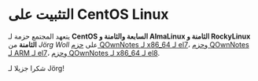 # التثبيت على CentOS Linux

يتعهد المجتمع حزمة لـ&nbsp;**CentOS السابعة والثامنة و&nbsp;AlmaLinux الثامنة و&nbsp;RockyLinux الثامنة** من *Jörg Woll* على [حزم QOwnNotes لـ&nbsp;x86_64 لـ&nbsp;el7](http://wilhelm949.spdns.org:10443/w3bservice/7/x86_64/w3bservice/Packages/repoview/qownnotes.html)، و[حزم QOwnNotes لـ&nbsp;ARM لـ&nbsp;el7](http://wilhelm949.spdns.org:10443/w3bservice/7/armhfp/w3bservice/Packages/repoview/qownnotes.html)، و[حزم QOwnNotes لـ&nbsp;x86_64 لـ&nbsp;el8](http://wilhelm949.spdns.org:10443/w3bservice/8/x86_64/w3bservice/Packages/repoview/qownnotes.html).

شكرا جزيلا لـ&nbsp;Jörg!
